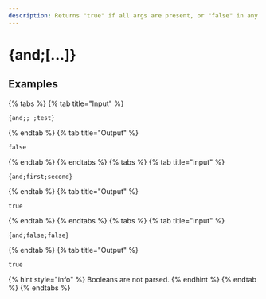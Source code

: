 ```yaml
---
description: Returns "true" if all args are present, or "false" in any other circumstance. Cannot be used with {if}. Uses conditional parsing.
---
```

# {and;[...]}
## Examples
{% tabs %}
{% tab title="Input" %}
```text
{and;; ;test}
```
{% endtab %}
{% tab title="Output" %}
```text
false
```
{% endtab %}
{% endtabs %}
{% tabs %}
{% tab title="Input" %}
```text
{and;first;second}
```
{% endtab %}
{% tab title="Output" %}
```text
true
```
{% endtab %}
{% endtabs %}
{% tabs %}
{% tab title="Input" %}
```text
{and;false;false}
```
{% endtab %}
{% tab title="Output" %}
```text
true
```
{% hint style="info" %}
Booleans are not parsed.
{% endhint %}
{% endtab %}
{% endtabs %}